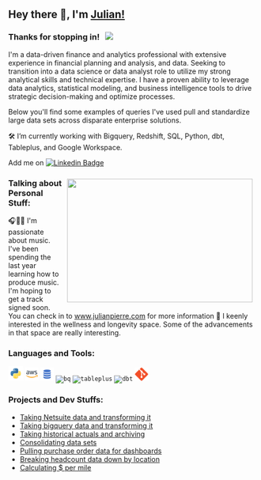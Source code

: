 ## Hey there 👋, I'm [Julian!](https://github.com/jsaaiman/)

### Thanks for stopping in! &nbsp; ![](https://visitor-badge.glitch.me/badge?page_id=jsaaiman.jsaaiman&style=flat-square&color=0088cc)

I'm a data-driven finance and analytics professional with extensive experience in financial planning and analysis, and data. Seeking to transition into a data science or data analyst role to utilize my strong analytical skills and technical expertise. I have a proven ability to leverage data analytics, statistical modeling, and business intelligence tools to drive strategic decision-making and optimize processes. 

Below you'll find some examples of queries I've used pull and standardize large data sets across disparate enterprise solutions. 

🛠 I’m currently working with Bigquery, Redshift, SQL, Python, dbt, Tableplus, and Google Workspace. 

Add me on [![Linkedin Badge](https://img.shields.io/badge/-LinkedIn-0e76a8?style=flat-square&logo=Linkedin&logoColor=white)](https://www.linkedin.com/in/jsaaiman/)

<img align="right" height="250" width="375" alt="" src="https://media.giphy.com/media/qgQUggAC3Pfv687qPC/giphy.gif" style="padding: 10px;" />

### Talking about Personal Stuff:

🎧🎵🎶 I'm passionate about music. I've been spending the last year learning how to produce music. I'm hoping to get a track signed soon. You can check in to www.julianpierre.com for more information 
🏃 I keenly interested in the wellness and longevity space. Some of the advancements in that space are really interesting.</br>

### Languages and Tools:

<code><img height="30" src="https://raw.githubusercontent.com/github/explore/80688e429a7d4ef2fca1e82350fe8e3517d3494d/topics/python/python.png" alt="python"></code>
<code><img height="27" src="https://raw.githubusercontent.com/github/explore/80688e429a7d4ef2fca1e82350fe8e3517d3494d/topics/aws/aws.png" alt="aws"></code>
<code><img height="27" src="https://raw.githubusercontent.com/github/explore/80688e429a7d4ef2fca1e82350fe8e3517d3494d/topics/sql/sql.png" alt="sql"></code>
<code><img height="27" src="https://cdn.worldvectorlogo.com/logos/google-bigquery-logo-1.svg" alt="bq"></code>
<code><img height="30" src="https://user-images.githubusercontent.com/806104/89695024-34e24100-d8d8-11ea-9d89-8a4f190164d7.png" alt="tableplus"></code>
<code><img height="27" src="https://seeklogo.com/images/D/dbt-logo-500AB0BAA7-seeklogo.com.png" alt="dbt"></code>
<code><img height="27" src="https://raw.githubusercontent.com/devicons/devicon/master/icons/git/git-original.svg" alt="git"></code>

### Projects and Dev Stuffs:

- [Taking Netsuite data and transforming it](https://github.com/jsaaiman/jsaaiman.github.io/blob/main/Function_01_import_transform_all_actuals.sql)
- [Taking bigquery data and transforming it](https://github.com/jsaaiman/jsaaiman.github.io/blob/main/Function_02_restate_historical_scenarios.sql)
- [Taking historical actuals and archiving](https://github.com/jsaaiman/jsaaiman.github.io/blob/main/Function_03_actualize_forecasts.sql)
- [Consolidating data sets](https://github.com/jsaaiman/jsaaiman.github.io/blob/main/Function_04_create_consolidated_financials.sql)
- [Pulling purchase order data for dashboards](https://github.com/jsaaiman/jsaaiman.github.io/blob/main/Reference_Query_A%20-%20Open%20POs.sql)
- [Breaking headcount data down by location](https://github.com/jsaaiman/jsaaiman.github.io/blob/main/Reference_Query_G%20-%20HC%20by%20Location.sql)
- [Calculating $ per mile](https://github.com/jsaaiman/jsaaiman.github.io/blob/main/Reference_Query_H%20-%20Dollars%20Per%20Mile.sql)
